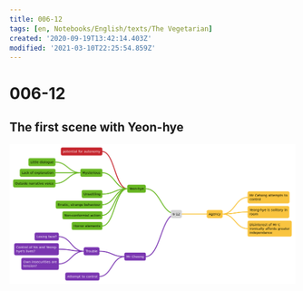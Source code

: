 ```yaml
---
title: 006-12
tags: [en, Notebooks/English/texts/The Vegetarian]
created: '2020-09-19T13:42:14.403Z'
modified: '2021-03-10T22:25:54.859Z'
---
```


# 006-12
## The first scene with Yeon-hye
![pages 6-12](../maps/6-12.svg)


